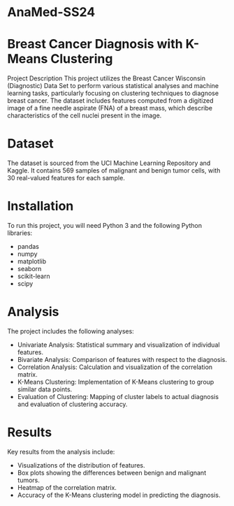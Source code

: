 # AnaMed-SS24

# Breast Cancer Diagnosis with K-Means Clustering
Project Description
This project utilizes the Breast Cancer Wisconsin (Diagnostic) Data Set to perform various statistical analyses and machine learning tasks, particularly focusing on clustering techniques to diagnose breast cancer. The dataset includes features computed from a digitized image of a fine needle aspirate (FNA) of a breast mass, which describe characteristics of the cell nuclei present in the image.

# Dataset
The dataset is sourced from the UCI Machine Learning Repository and Kaggle. It contains 569 samples of malignant and benign tumor cells, with 30 real-valued features for each sample.

# Installation
To run this project, you will need Python 3 and the following Python libraries:

- pandas
- numpy
- matplotlib
- seaborn
- scikit-learn
- scipy

# Analysis
The project includes the following analyses:

- Univariate Analysis: Statistical summary and visualization of individual features.
- Bivariate Analysis: Comparison of features with respect to the diagnosis.
- Correlation Analysis: Calculation and visualization of the correlation matrix.
- K-Means Clustering: Implementation of K-Means clustering to group similar data points.
- Evaluation of Clustering: Mapping of cluster labels to actual diagnosis and evaluation of clustering accuracy.

# Results
Key results from the analysis include:

- Visualizations of the distribution of features.
- Box plots showing the differences between benign and malignant tumors.
- Heatmap of the correlation matrix.
- Accuracy of the K-Means clustering model in predicting the diagnosis.
